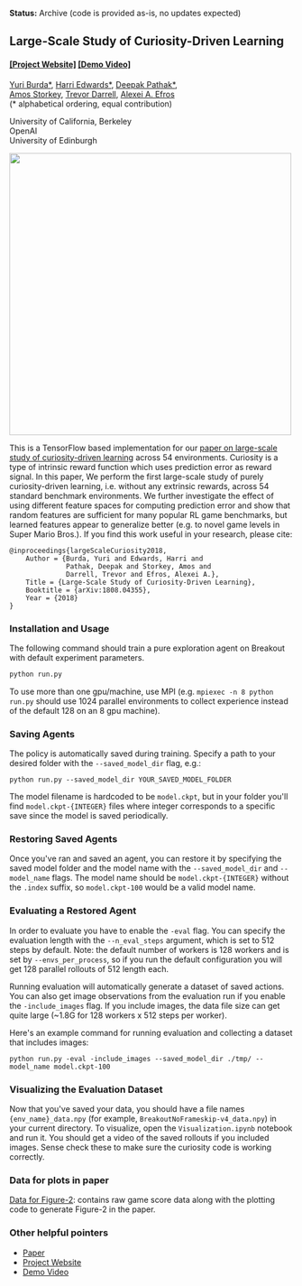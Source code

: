 **Status:** Archive (code is provided as-is, no updates expected)

## Large-Scale Study of Curiosity-Driven Learning ##
#### [[Project Website]](https://pathak22.github.io/large-scale-curiosity/) [[Demo Video]](https://youtu.be/l1FqtAHfJLI)

[Yuri Burda*](https://sites.google.com/site/yburda/), [Harri Edwards*](https://github.com/harri-edwards/), [Deepak Pathak*](https://people.eecs.berkeley.edu/~pathak/), <br/>[Amos Storkey](http://homepages.inf.ed.ac.uk/amos/), [Trevor Darrell](https://people.eecs.berkeley.edu/~trevor/), [Alexei A. Efros](https://people.eecs.berkeley.edu/~efros/)<br/>
(&#42; alphabetical ordering, equal contribution)

University of California, Berkeley<br/>
OpenAI<br/>
University of Edinburgh

<a href="https://pathak22.github.io/large-scale-curiosity/">
<img src="https://pathak22.github.io/large-scale-curiosity/resources/teaser.jpg" width="500">
</img></a>

This is a TensorFlow based implementation for our [paper on large-scale study of curiosity-driven learning](https://pathak22.github.io/large-scale-curiosity/) across
54 environments. Curiosity is a type of intrinsic reward function which uses prediction error as reward signal. In this paper, We perform the first large-scale study of purely curiosity-driven learning, i.e. without any extrinsic rewards, across 54 standard benchmark environments. We further investigate the effect of using different feature spaces for computing prediction error and show that random features are sufficient for many popular RL game benchmarks, but learned features appear to generalize better (e.g. to novel game levels in Super Mario Bros.). If you find this work useful in your research, please cite:

    @inproceedings{largeScaleCuriosity2018,
        Author = {Burda, Yuri and Edwards, Harri and
                  Pathak, Deepak and Storkey, Amos and
                  Darrell, Trevor and Efros, Alexei A.},
        Title = {Large-Scale Study of Curiosity-Driven Learning},
        Booktitle = {arXiv:1808.04355},
        Year = {2018}
    }

### Installation and Usage
The following command should train a pure exploration agent on Breakout with default experiment parameters.
```bash
python run.py
```
To use more than one gpu/machine, use MPI (e.g. `mpiexec -n 8 python run.py` should use 1024 parallel environments to collect experience instead of the default 128 on an 8 gpu machine).

### Saving Agents

The policy is automatically saved during training. Specify a path to your desired folder with the `--saved_model_dir` flag, e.g.:

```
python run.py --saved_model_dir YOUR_SAVED_MODEL_FOLDER
```

The model filename is hardcoded to be `model.ckpt`, but in your folder you'll find `model.ckpt-{INTEGER}` files where integer corresponds to a specific save since the model is saved periodically.

### Restoring Saved Agents

Once you've ran and saved an agent, you can restore it by specifying the saved model folder and the model name with the `--saved_model_dir` and `--model_name` flags. The model name should be `model.ckpt-{INTEGER}` without the `.index` suffix, so `model.ckpt-100` would be a valid model name.

### Evaluating a Restored Agent

In order to evaluate you have to enable the `-eval` flag. You can specify the evaluation length with the `--n_eval_steps` argument, which is set to 512 steps by default. Note: the default number of workers is 128 workers and is set by `--envs_per_process`, so if you run the default configuration you will get 128 parallel rollouts of 512 length each.  

Running evaluation will automatically generate a dataset of saved actions. You can also get image observations from the evaluation run if you enable the `-include_images` flag. If you include images, the data file size can get quite large (~1.8G for 128 workers x 512 steps per worker).

Here's an example command for running evaluation and collecting a dataset that includes images:

```
python run.py -eval -include_images --saved_model_dir ./tmp/ --model_name model.ckpt-100
```

### Visualizing the Evaluation Dataset 

Now that you've saved your data, you should have a file names `{env_name}_data.npy` (for example, `BreakoutNoFrameskip-v4_data.npy`) in your current directory. To visualize, open the `Visualization.ipynb` notebook and run it. You should get a video of the saved rollouts if you included images. Sense check these to make sure the curiosity code is working correctly.

### Data for plots in paper

[Data for Figure-2](https://www.dropbox.com/s/ufr7o8g9omb9zpl/experiments.tar.gz): contains raw game score data along with the plotting code to generate Figure-2 in the paper.


### Other helpful pointers
- [Paper](https://pathak22.github.io/large-scale-curiosity/resources/largeScaleCuriosity2018.pdf)
- [Project Website](https://pathak22.github.io/large-scale-curiosity/)
- [Demo Video](https://youtu.be/l1FqtAHfJLI)
